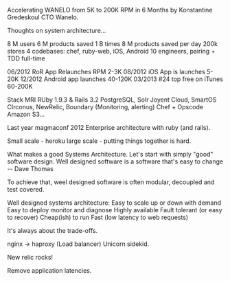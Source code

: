 Accelerating WANELO from 5K to 200K RPM in 6 Months
by Konstantine Gredeskoul
CTO Wanelo.

Thoughts on system architecture...

8 M users
6 M products saved 1 B times
8 M products saved per day
200k stores
4 codebases: chef, ruby-web, iOS, Android
10 engineers, pairing + TDD full-time

06/2012 RoR App Relaunches RPM 2-3K
08/2012 iOS App is launches 5-20K
12/2012 Android app launches 40-120K
03/2013 #24 top free on iTunes 60-200K

Stack
MRI RUby 1.9.3 & Rails 3.2
PostgreSQL, Solr
Joyent Cloud, SmartOS
CIrconus, NewRelic, Boundary (Monitoring, alerting)
Chef + Opscode
Amazon S3...

Last year magmaconf 2012 Enterprise architecture with ruby (and rails).

Small scale - heroku
large scale - putting things together is hard.

What makes a good Systems Architecture.
Let's start with simply "good" software design.
Well designed software is a software that's easy to change -- Dave Thomas

To achieve that, weel designed software is often modular, decoupled and test covered.

Well designed systems architecture:
  Easy to scale up or down with demand
  Easy to deploy monitor and diagnose
  Highly available
  Fault tolerant (or easy to recover)
  Cheap(ish) to run
  Fast (low latency to web requests)

It's always about the trade-offs.

nginx -> haproxy (Load balancer)
Unicorn sidekid.

New relic rocks!

Remove application latencies.


